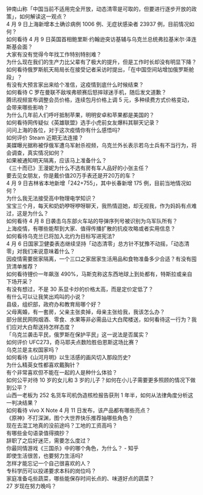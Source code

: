 钟南山称「中国当前不适用完全开放，动态清零是可取的，但要进行逐步开放的政策」，如何解读这一观点？  
4 月 9 日上海新增本土确诊病例 1006 例、无症状感染者 23937 例，目前情况如何？  
如何看待 4 月 9 日英国首相鲍里斯·约翰逊突访基辅与乌克兰总统弗拉基米尔·泽连斯基会面？  
大家有没有觉得今年找工作特别特别难？  
为什么现在我们的生产力比父辈有了极大的提升，但是工作时长却没有明显下降？  
如何看待俄罗斯航天局局长在接受记者采访时提出，「在中国空间站增加俄罗斯舱段」？  
有没有大预言家出来给个准信，这疫情到底什么时候结束？  
如何看待 C 罗在曼联不敌埃弗顿赛后怒摔球迷手机，随后发文道歉？  
腾讯视频宣布调整会员价格，连续包月价格上调 5 元，多种续费方式价格变动，会带来哪些影响？  
为什么几年前人们呼吁抵制苹果，明明安卓和苹果都是美国的？  
如何看待网传疑似《英雄联盟》选手小虎前女友爆料其聊天记录？  
问问上海的各位，对于这次疫情你有什么感悟吗?  
如何评价 Steam 近期无法连接？  
美媒曝光据称被俘俄军遭乌军射杀视频，乌克兰外长表示若乌士兵有不当行为，将会调查，真实情况如何？  
如果被通知明天隔离，应该马上准备什么？  
《三十而已》王漫妮为什么不选有房有车人品好的小张主任？  
要去见女朋友，你是戴价值20万手表还是开20万的车？  
4 月 9 日吉林省本地新增「242+755」，其中长春新增 175 例，目前当地情况如何？  
为什么我无法接受高中物理电学知识？  
宝宝三个月，每天和奶奶咿呀咿呀聊天，我热情逗她，却无视我，作为妈妈有点难过，这是为什么？  
如何看待 4 月 8 日袭击乌东部火车站的导弹序列号被识别为乌军队所有？  
上海疫情，有哪些能帮到大家、值得传播扩散的抗疫攻略或者实用信息？  
如何看待乌克兰已将加入北约为目标写进宪法?  
4 月 6 日国家卫健委表态继续坚持「动态清零」总方针不犹豫不动摇，「动态清零」对我们来说意味着什么？  
因疫情需要居家隔离，一个三口之家居家生活用品和食物准备多少合适？有没有囤货清单推荐？  
如何看待锂价一年飙涨 490%，马斯克称这东西地球上到处都有，特斯拉或亲自下场开采？  
有没有想过，不是 30 系显卡炒的价格太高，而是定价定低了？  
有什么可以让我笑出鸡叫的小说？  
县级，组织部，政府办和教育局哪个好？  
父母离婚，有一套房，父亲主张卖掉，母亲主张给我，我该怎么办？  
部分居民网购烟酒、零食、水果等非必需品让大白爬楼送，如何看待这一行为？我们应对大白帮送持怎样态度？  
「乌克兰袭击平民，俄罗斯在保护平民」这一说法是否属实？  
如何评价 UFC273，奇马耶夫点数险胜伯恩斯这场比赛？  
乌克兰是主权国家吗？  
如何看待《山河月明》以生活感的画风切入那段历史?  
为什么精英女性都喜欢戴胸针？  
有个非常喜欢但不能在一起的人是种什么体验？  
如何公平对待 10 岁的女儿和 3 岁的儿子？如何在小儿子需要更多照顾的情况下做到公平？  
山西一老板为 252 名货车司机伪造核检报告获刑 1 年半，如何从法律角度分析这一判决结果？  
如何看待 vivo X Note 4 月 11 日发布，该产品都有哪些亮点？  
《原神》不打深渊，图个大世界快乐推荐抽哪些角色？  
现在去混工地真的没前途吗？工地的工资高吗？  
有哪些金句语录值得摘抄？  
辞职了之后好迷茫，需要怎么度过？  
你最同情游戏《三国杀》中的哪个角色，为什么？ - 知乎  
即使生活很苦，也要努力生活吗?  
怎样才能忘记一个自己很喜欢的人？  
专科学历可以投递要求本科的岗位吗？  
家庭准备屯些蔬菜，哪些能保存时间长点的、味道好点的蔬菜？  
27 岁现在努力晚吗？  
